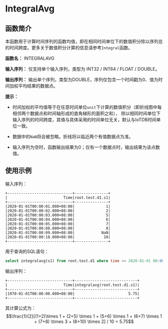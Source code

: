# IntegralAvg

## 函数简介

本函数用于计算时间序列的函数均值，即在相同时间单位下的数值积分除以序列总的时间跨度。更多关于数值积分计算的信息请参考`Integral`函数。

**函数名：** INTEGRALAVG

**输入序列：** 仅支持单个输入序列，类型为 INT32 / INT64 / FLOAT / DOUBLE。

**输出序列：** 输出单个序列，类型为DOUBLE，序列仅包含一个时间戳为0、值为时间加权平均结果的数据点。

**提示：**

+ 时间加权的平均值等于在任意时间单位`unit`下计算的数值积分（即折线图中每相邻两个数据点和时间轴形成的直角梯形的面积之和），
  除以相同时间单位下输入序列的时间跨度，其值与具体采用的时间单位无关，默认与IoTDB时间单位一致。

+ 数据中的`NaN`将会被忽略。折线将以临近两个有值数据点为准。

+ 输入序列为空时，函数输出结果为0；仅有一个数据点时，输出结果为该点数值。

## 使用示例

输入序列：
```
+-----------------------------+---------------+
|                         Time|root.test.d1.s1|
+-----------------------------+---------------+
|2020-01-01T00:00:01.000+08:00|              1|
|2020-01-01T00:00:02.000+08:00|              2|
|2020-01-01T00:00:03.000+08:00|              5|
|2020-01-01T00:00:04.000+08:00|              6|
|2020-01-01T00:00:05.000+08:00|              7|
|2020-01-01T00:00:08.000+08:00|              8|
|2020-01-01T00:00:09.000+08:00|            NaN|
|2020-01-01T00:00:10.000+08:00|             10|
+-----------------------------+---------------+
```


用于查询的SQL语句：

```sql
select integralavg(s1) from root.test.d1 where time <= 2020-01-01 00:00:10
```

输出序列：
```
+-----------------------------+----------------------------+
|                         Time|integralavg(root.test.d1.s1)|
+-----------------------------+----------------------------+
|1970-01-01T08:00:00.000+08:00|                        5.75|
+-----------------------------+----------------------------+
```

其计算公式为：
$$\frac{1}{2}[(1+2)\times 1 + (2+5) \times 1 + (5+6) \times 1 + (6+7) \times 1 + (7+8) \times 3 + (8+10) \times 2] / 10 = 5.75$$
